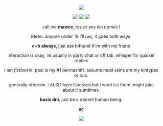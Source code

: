 <p align="center">
  <img src="https://i.postimg.cc/26Qtrzn0/HUH.png" />
</p>
<p align="center">
  <img src="https://i.postimg.cc/jqG6m0sf/agen.png" /> <img src="https://i.postimg.cc/rsp1Kt2d/huh.png" /> <img src="https://i.postimg.cc/Gmjk44vP/achil.png" />
</p>

<div align="center">
  
call me **mawce**, roz or any *kin names* !

9teen. anyone under 16 i'll *iwc*, it goes both ways.

**c+h always**, just ask b4hand if im with my friend

interaction is okay, im usually in party chat or off tab. whisper for quicker replies

i am *fictionkin*. pest is my #1 permashift. assume most skins are my kintypes or ocs.

generally otherkin. i ALSO have illnesses but i wont list them. might joke about it sumtimes.

**basic dni.** just be a decent human being.

[**ac**](https://www.tumblr.com/c0zmozys)
</div>

<div align="center">

  ![](https://komarev.com/ghpvc/?username=rozzychill&color=b51f13&style=plastic&label=empty-pockets)
  
</div>
